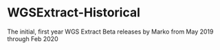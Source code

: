 # WGSExtract-Historical
The initial, first year WGS Extract Beta releases by Marko from May 2019 through Feb 2020

